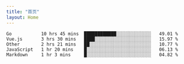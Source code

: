 ```yaml
---
title: "首页"
layout: Home
---
```


<!--START_SECTION:waka-->
```text
Go           10 hrs 45 mins  ████████████░░░░░░░░░░░░░   49.01 % 
Vue.js       3 hrs 30 mins   ████░░░░░░░░░░░░░░░░░░░░░   15.97 % 
Other        2 hrs 21 mins   ██░░░░░░░░░░░░░░░░░░░░░░░   10.77 % 
JavaScript   1 hr 20 mins    █░░░░░░░░░░░░░░░░░░░░░░░░   06.13 % 
Markdown     1 hr 3 mins     █░░░░░░░░░░░░░░░░░░░░░░░░   04.82 %
```
<!--END_SECTION:waka-->